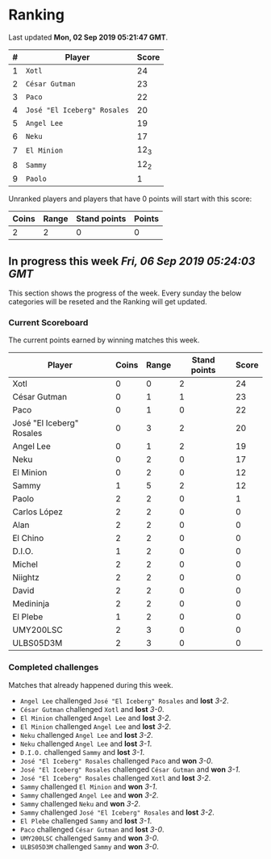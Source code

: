 # Ranking

Last updated **Mon, 02 Sep 2019 05:21:47 GMT**.

|#|Player|Score|
|-|------|-----|
|1|`Xotl`|24|
|2|`César Gutman`|23|
|3|`Paco`|22|
|4|`José "El Iceberg" Rosales`|20|
|5|`Angel Lee`|19|
|6|`Neku`|17|
|7|`El Minion`|12<sub>3</sub>|
|8|`Sammy`|12<sub>2</sub>|
|9|`Paolo`|1|

Unranked players and players that have 0 points will start with this score:

|Coins|Range|Stand points|Points|
|-----|-----|------------|------|
|2|2|0|0|

## In progress this week *Fri, 06 Sep 2019 05:24:03 GMT*
This section shows the progress of the week. Every sunday the below categories will be reseted and the Ranking will get updated.

### Current Scoreboard
The current points earned by winning matches this week.

|Player|Coins|Range|Stand points|Score|
|------|-----|-----|------------|-----|
|Xotl|0|0|2|24|
|César Gutman|0|1|1|23|
|Paco|0|1|0|22|
|José "El Iceberg" Rosales|0|3|2|20|
|Angel Lee|0|1|2|19|
|Neku|0|2|0|17|
|El Minion|0|2|0|12|
|Sammy|1|5|2|12|
|Paolo|2|2|0|1|
|Carlos López|2|2|0|0|
|Alan|2|2|0|0|
|El Chino|2|2|0|0|
|D.I.O.|1|2|0|0|
|Michel|2|2|0|0|
|Niightz|2|2|0|0|
|David|2|2|0|0|
|Medininja|2|2|0|0|
|El Plebe|1|2|0|0|
|UMY200LSC|2|3|0|0|
|ULBS05D3M|2|3|0|0|

### Completed challenges
Matches that already happened during this week.

* `Angel Lee` challenged `José "El Iceberg" Rosales` and **lost** *3-2*.
* `César Gutman` challenged `Xotl` and **lost** *3-0*.
* `El Minion` challenged `Angel Lee` and **lost** *3-2*.
* `El Minion` challenged `Angel Lee` and **lost** *3-2*.
* `Neku` challenged `Angel Lee` and **lost** *3-2*.
* `Neku` challenged `Angel Lee` and **lost** *3-1*.
* `D.I.O.` challenged `Sammy` and **lost** *3-1*.
* `José "El Iceberg" Rosales` challenged `Paco` and **won** *3-0*.
* `José "El Iceberg" Rosales` challenged `César Gutman` and **won** *3-1*.
* `José "El Iceberg" Rosales` challenged `Xotl` and **lost** *3-2*.
* `Sammy` challenged `El Minion` and **won** *3-1*.
* `Sammy` challenged `Angel Lee` and **won** *3-2*.
* `Sammy` challenged `Neku` and **won** *3-2*.
* `Sammy` challenged `José "El Iceberg" Rosales` and **lost** *3-2*.
* `El Plebe` challenged `Sammy` and **lost** *3-1*.
* `Paco` challenged `César Gutman` and **lost** *3-0*.
* `UMY200LSC` challenged `Sammy` and **won** *3-0*.
* `ULBS05D3M` challenged `Sammy` and **won** *3-0*.
